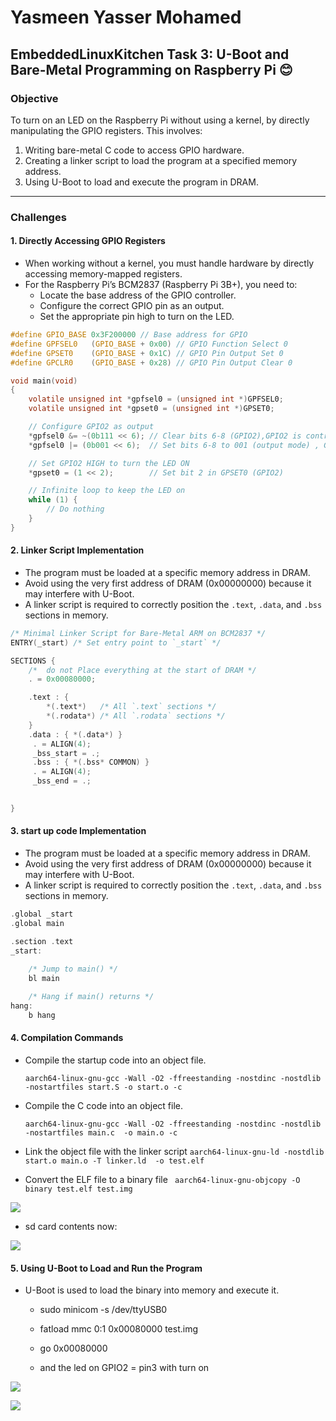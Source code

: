 # Yasmeen Yasser Mohamed
## EmbeddedLinuxKitchen Task 3: U-Boot and Bare-Metal Programming on Raspberry Pi 😊

### **Objective**
To turn on an LED on the Raspberry Pi without using a kernel, by directly manipulating the GPIO registers. This involves:
1. Writing bare-metal C code to access GPIO hardware.
2. Creating a linker script to load the program at a specified memory address.
3. Using U-Boot to load and execute the program in DRAM.

---

### **Challenges**

#### 1. **Directly Accessing GPIO Registers**
- When working without a kernel, you must handle hardware by directly accessing memory-mapped registers.
- For the Raspberry Pi’s BCM2837 (Raspberry Pi 3B+), you need to:
  - Locate the base address of the GPIO controller.
  - Configure the correct GPIO pin as an output.
  - Set the appropriate pin high to turn on the LED.



```c
#define GPIO_BASE 0x3F200000 // Base address for GPIO
#define GPFSEL0   (GPIO_BASE + 0x00) // GPIO Function Select 0
#define GPSET0    (GPIO_BASE + 0x1C) // GPIO Pin Output Set 0
#define GPCLR0    (GPIO_BASE + 0x28) // GPIO Pin Output Clear 0

void main(void) 
{
    volatile unsigned int *gpfsel0 = (unsigned int *)GPFSEL0;
    volatile unsigned int *gpset0 = (unsigned int *)GPSET0;

    // Configure GPIO2 as output
    *gpfsel0 &= ~(0b111 << 6); // Clear bits 6-8 (GPIO2),GPIO2 is controlled by bits 6-8 in GPFSEL0
    *gpfsel0 |= (0b001 << 6);  // Set bits 6-8 to 001 (output mode) , GPIO2 is controlled by bit 2 in GPSET0.

    // Set GPIO2 HIGH to turn the LED ON
    *gpset0 = (1 << 2);        // Set bit 2 in GPSET0 (GPIO2)

    // Infinite loop to keep the LED on
    while (1) {
        // Do nothing
    }
}
```

#### 2. **Linker Script Implementation**
- The program must be loaded at a specific memory address in DRAM.
- Avoid using the very first address of DRAM (0x00000000) because it may interfere with U-Boot.
- A linker script is required to correctly position the `.text`, `.data`, and `.bss` sections in memory.

```c
/* Minimal Linker Script for Bare-Metal ARM on BCM2837 */
ENTRY(_start) /* Set entry point to `_start` */

SECTIONS {
    /*  do not Place everything at the start of DRAM */
    . = 0x00080000;

    .text : {
        *(.text*)   /* All `.text` sections */
        *(.rodata*) /* All `.rodata` sections */
    }
    .data : { *(.data*) }
     . = ALIGN(4);
     _bss_start = .;
     .bss : { *(.bss* COMMON) }
     . = ALIGN(4);
     _bss_end = .;

 
}

```



#### 3. **start up code  Implementation**
- The program must be loaded at a specific memory address in DRAM.
- Avoid using the very first address of DRAM (0x00000000) because it may interfere with U-Boot.
- A linker script is required to correctly position the `.text`, `.data`, and `.bss` sections in memory.

```c
.global _start
.global main

.section .text
_start:
    
    /* Jump to main() */
    bl main

    /* Hang if main() returns */
hang:
    b hang

```

#### 4. **Compilation Commands**
- Compile the startup code into an object file.

    `aarch64-linux-gnu-gcc -Wall -O2 -ffreestanding -nostdinc -nostdlib -nostartfiles start.S -o start.o -c `

- Compile the C code into an object file.

    `aarch64-linux-gnu-gcc -Wall -O2 -ffreestanding -nostdinc -nostdlib -nostartfiles main.c  -o main.o -c`

- Link the object file with the linker script
    `aarch64-linux-gnu-ld -nostdlib  start.o main.o -T linker.ld  -o test.elf`

- Convert the ELF file to a binary file
   ` aarch64-linux-gnu-objcopy -O binary test.elf test.img`



![](1.png "")



- sd card contents now:

![](2.png "")

#### 5. **Using U-Boot to Load and Run the Program**
- U-Boot is used to load the binary into memory and execute it.

    * sudo minicom -s /dev/ttyUSB0
    * fatload mmc 0:1 0x00080000 test.img 
    * go 0x00080000  

    * and the led on GPIO2 = pin3 with turn on 

![](3.png "")

![](4.jpeg "")









